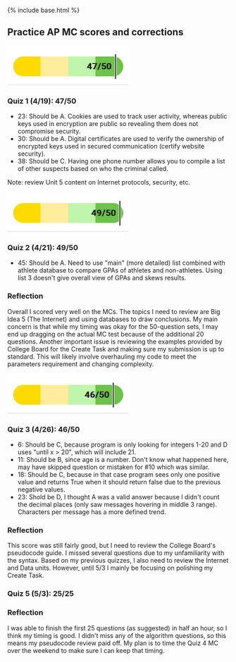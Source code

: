 {% include base.html %}

## Practice AP MC scores and corrections

![](https://github.com/xiaoa0/Data-Structures/blob/main/github_pages/quiz1.png)
### Quiz 1 (4/19): 47/50
- 23: Should be A. Cookies are used to track user activity, whereas public keys used in encryption are public so revealing them does not compromise security.
- 30: Should be A. Digital certificates are used to verify the ownership of encrypted keys used in secured communication (certify website security).
- 38: Should be C. Having one phone number allows you to compile a list of other suspects based on who the criminal called.

Note: review Unit 5 content on Internet protocols, security, etc.

![](https://github.com/xiaoa0/Data-Structures/blob/main/github_pages/quiz2.png)
### Quiz 2 (4/21): 49/50
- 45: Should be A. Need to use "main" (more detailed) list combined with athlete database to compare GPAs of athletes and non-athletes. Using list 3 doesn't give overall view of GPAs and skews results.

### Reflection
Overall I scored very well on the MCs. The topics I need to review are Big Idea 5 (The Internet) and using databases to draw conclusions. My main concern is that while my timing was okay for the 50-question sets, I may end up dragging on the actual MC test because of the additional 20 questions. Another important issue is reviewing the examples provided by College Board for the Create Task and making sure my submission is up to standard. This will likely involve overhauling my code to meet the parameters requirement and changing complexity.

![](https://github.com/xiaoa0/Data-Structures/blob/main/github_pages/quiz3.png)
### Quiz 3 (4/26): 46/50
- 6: Should be C, because program is only looking for integers 1-20 and D uses "until x > 20", which will include 21.
- 11: Should be B, since age is a number. Don't know what happened here, may have skipped question or mistaken for #10 which was similar.
- 18: Should be C, because in that case program sees only one positive value and returns True when it should return false due to the previous negative values.
- 23: Shold be D, I thought A was a valid answer because I didn't count the decimal places (only saw messages hovering in middle 3 range). Characters per message has a more defined trend.

### Reflection
This score was still fairly good, but I need to review the College Board's pseudocode guide. I missed several questions due to my unfamiliarity with the syntax. Based on my previous quizzes, I also need to review the Internet and Data units. However, until 5/3 I mainly be focusing on polishing my Create Task.


### Quiz 5 (5/3): 25/25

### Reflection
I was able to finish the first 25 questions (as suggested) in half an hour, so I think my timing is good. I didn't miss any of the algorithm questions, so this means my pseudocode review paid off. My plan is to time the Quiz 4 MC over the weekend to make sure I can keep that timing.
